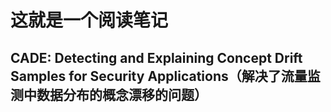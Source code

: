 # 这就是一个阅读笔记  
## CADE: Detecting and Explaining Concept Drift Samples for Security Applications（解决了流量监测中数据分布的概念漂移的问题）
